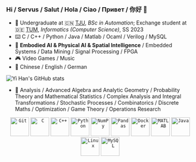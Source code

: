 ### Hi / Servus / Salut / Hola / Ciao / Привет / 你好 👋

<!--
**Blattvorhang/Blattvorhang** is a ✨ _special_ ✨ repository because its `README.md` (this file) appears on your GitHub profile.

Here are some ideas to get you started:

- 🔭 I’m currently working on ...
- 🌱 I’m currently learning ...
- 👯 I’m looking to collaborate on ...
- 🤔 I’m looking for help with ...
- 💬 Ask me about ...
- 📫 How to reach me: ...
- 😄 Pronouns: ...
- ⚡ Fun fact: ...
-->

- 🏫 Undergraduate at 🇨🇳 [TJU](https://www.tongji.edu.cn/eng/), *BSc in Automation*; Exchange student at 🇩🇪 [TUM](https://www.tum.de/en/), *Informatics (Computer Science)*, SS 2023
- ⌨️ C / C++ / Python / Java / Matlab / Ocaml / Verilog / MySQL
- 🤖 **Embodied AI & Physical AI & Spatial Intelligence** / Embedded Systems / Data Mining / Signal Processing / FPGA
- 🎮 Video Games / Music
- 💬 Chinese / English / German

<!--
- 🖥️ Linux / Docker / LaTeX
-->

<!--
- <a href="https://orcid.org/0009-0001-1883-0489">
    <img alt="ORCID logo" src="https://info.orcid.org/wp-content/uploads/2019/11/orcid_128x128.png" width="20"/>
        0009-0001-1883-0489
  </a>
- <a href="mailto:hanyi.cn@outlook.com">
    <img alt="Outlook logo" src="https://www.freepnglogos.com/uploads/logo-outlook-png/file-microsoft-office-outlook-logo-present-svg-wikipedia-1.png" width="20"/>
        hanyi.cn@outlook.com
  </a>
-->

![Yi Han's GitHub stats](https://github-readme-stats.vercel.app/api?username=Blattvorhang&show_icons=true)

<!--
![Yi Han's Most used languages](https://github-readme-stats.vercel.app/api/top-langs?username=Blattvorhang&layout=compact&langs_count=10)
-->

- 🔢 Analysis / Advanced Algebra and Analytic Geometry / Probability Theory and Mathematical Statistics / Complex Analysis and Integral Transformations / Stochastic Processes / Combinatorics / Discrete Maths / Optimization / Game Theory / Operations Research

<div align="center">
	<code><img width="50" src="https://user-images.githubusercontent.com/25181517/192108372-f71d70ac-7ae6-4c0d-8395-51d8870c2ef0.png" alt="Git" title="Git"/></code>
	<code><img width="50" src="https://user-images.githubusercontent.com/25181517/192106070-46255bcf-65e6-4c6b-a296-bf8d0d8fb2a7.png" alt="C" title="C"/></code>
	<code><img width="50" src="https://user-images.githubusercontent.com/25181517/192106073-90fffafe-3562-4ff9-a37e-c77a2da0ff58.png" alt="C++" title="C++"/></code>
	<code><img width="50" src="https://user-images.githubusercontent.com/25181517/183423507-c056a6f9-1ba8-4312-a350-19bcbc5a8697.png" alt="Python" title="Python"/></code>
	<code><img width="50" src="https://github.com/marwin1991/profile-technology-icons/assets/76012086/4ec200c2-acdf-4c42-b419-cd49cba3d09f" alt="NumPy" title="NumPy"/></code>
	<code><img width="50" src="https://github.com/marwin1991/profile-technology-icons/assets/76012086/24b02d77-2f28-43c7-b5d6-e15e3395851b" alt="Pandas" title="Pandas"/></code>
	<code><img width="50" src="https://user-images.githubusercontent.com/25181517/117207330-263ba280-adf4-11eb-9b97-0ac5b40bc3be.png" alt="Docker" title="Docker"/></code>
	<code><img width="50" src="https://user-images.githubusercontent.com/25181517/192106593-610ee31c-995e-4f24-b8e1-0f18eead6fae.png" alt="MATLAB" title="MATLAB"/></code>
	<code><img width="50" src="https://user-images.githubusercontent.com/25181517/117201156-9a724800-adec-11eb-9a9d-3cd0f67da4bc.png" alt="Java" title="Java"/></code>
	<code><img width="50" src="https://github.com/marwin1991/profile-technology-icons/assets/76662862/2481dc48-be6b-4ebb-9e8c-3b957efe69fa" alt="Linux" title="Linux"/></code>
	<code><img width="50" src="https://user-images.githubusercontent.com/25181517/183896128-ec99105a-ec1a-4d85-b08b-1aa1620b2046.png" alt="MySQL" title="MySQL"/></code>
</div>
